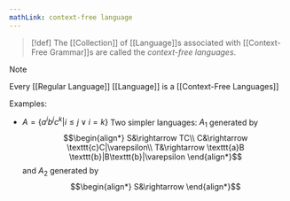 ```yaml
---
mathLink: context-free language
---
```

>[!def]
>The [[Collection]] of [[Language]]s associated with [[Context-Free Grammar]]s are called the *context-free languages*.

>[!note]
>Every [[Regular Language]] [[Language]] is a [[Context-Free Languages]]


Examples:
- $A=\{a^{i}b^{j}c^{k}|i≤j\lor i=k\}$
Two simpler languages: $A_{1}$ generated by $$\begin{align*}
S&\rightarrow TC\\
C&\rightarrow \texttt{c}C|\varepsilon\\
T&\rightarrow \texttt{a}B \texttt{b}|B\texttt{b}|\varepsilon
\end{align*}$$and $A_{2}$ generated by $$\begin{align*}
S&\rightarrow
\end{align*}$$